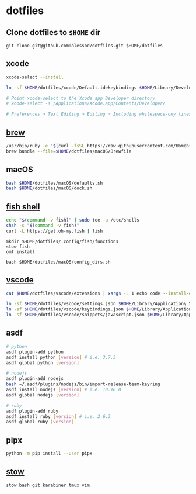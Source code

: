 # dotfiles

## Clone dotfiles to `$HOME` dir

`git clone git@github.com:alessod/dotfiles.git $HOME/dotfiles`

## xcode

```bash
xcode-select --install

ln -sf $HOME/dotfiles/xcode/Default.idekeybindings $HOME/Library/Developer/Xcode/UserData/KeyBindings/Default.idekeybindings

# Point xcode-select to the Xcode app Developer directory
# xcode-select -s /Applications/Xcode.app/Contents/Developer/

# Preferences > Text Editing > Editing > Including whitespace-ony lines
```

## [brew](https://brew.sh)

```bash
/usr/bin/ruby -e "$(curl -fsSL https://raw.githubusercontent.com/Homebrew/install/master/install)"
brew bundle --file=$HOME/dotfiles/macOS/Brewfile
```

## macOS

```bash
bash $HOME/dotfiles/macOS/defaults.sh
bash $HOME/dotfiles/macOS/dock.sh
```

## [fish shell](https://fishshell.com)

```bash
echo "$(command -v fish)" | sudo tee -a /etc/shells
chsh -s "$(command -v fish)"
curl -L https://get.oh-my.fish | fish
```

```fish
mkdir $HOME/dotfiles/.config/fish/functions
stow fish
omf install
```

```
bash $HOME/dotfiles/macOS/config_dirs.sh
```

## [vscode](https://code.visualstudio.com)

```bash
cat $HOME/dotfiles/vscode/extensions | xargs -L 1 echo code --install-extension | sh

ln -sf $HOME/dotfiles/vscode/settings.json $HOME/Library/Application\ Support/Code/User/settings.json
ln -sf $HOME/dotfiles/vscode/keybindings.json $HOME/Library/Application\ Support/Code/User/keybindings.json
ln -sf $HOME/dotfiles/vscode/snippets/javascript.json $HOME/Library/Application\ Support/Code/User/snippets/javascript.json
```

## asdf

```bash
# python
asdf plugin-add python
asdf install python [version] # i.e. 3.7.3
asdf global python [version]

# nodejs
asdf plugin-add nodejs
bash ~/.asdf/plugins/nodejs/bin/import-release-team-keyring
asdf install nodejs [version] # i.e. 10.16.0
asdf global nodejs [version]

# ruby
asdf plugin-add ruby
asdf install ruby [version] # i.e. 2.6.3
asdf global ruby [version]
```

## pipx

```bash
python -m pip install --user pipx
```

## [stow](https://www.gnu.org/software/stow/)

`stow bash git karabiner tmux vim`
